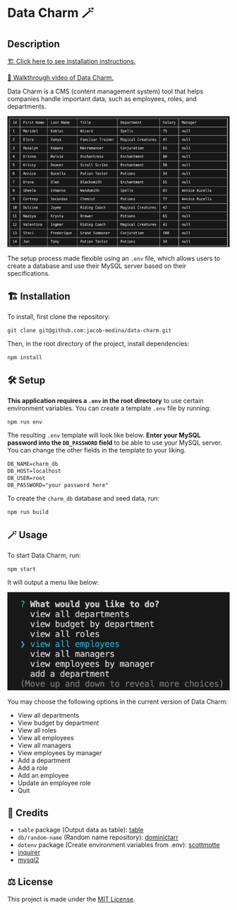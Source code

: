 # Data Charm 🪄

## Description

[🏗️ Click here to see installation instructions.](#installation)

[🎥 Walkthrough video of Data Charm.](https://drive.google.com/file/d/1hPdNtgsLX0rK1Fv75wOwLzagb95eXHQn/view?usp=sharing)

Data Charm is a CMS (content management system) tool that helps companies handle important data, such as employees, roles, and departments.

![Table Output Preview](./readme-assets/table-preview.png)



The setup process made flexible using an `.env` file, which allows users to create a database and use their MySQL server based on their specifications.

## 🏗️ Installation

To install, first clone the repository:

    git clone git@github.com:jacob-medina/data-charm.git

Then, in the root directory of the project, install dependencies:

    npm install


## 🛠️ Setup

**This application requires a `.env` in the root directory** to use certain environment variables. You can create a template `.env` file by running:

    npm run env

The resulting `.env` template will look like below. **Enter your MySQL password into the `DB_PASSWORD` field** to be able to use your MySQL server. You can change the other fields in the template to your liking.

```
DB_NAME=charm_db
DB_HOST=localhost
DB_USER=root
DB_PASSWORD="your password here"
```

To create the `charm_db` database and seed data, run:

    npm run build


## 🪄 Usage

To start Data Charm, run:

    npm start

It will output a menu like below:

![Data Charm Preview](./readme-assets/data-charm-preview.png)

You may choose the following options in the current version of Data Charm:

- View all departments
- View budget by department
- View all roles
- View all employees
- View all managers
- View employees by manager
- Add a department
- Add a role
- Add an employee
- Update an employee role
- Quit


## 📝 Credits
- `table` package (Output data as table): [table](https://www.npmjs.com/package/table)
- `db/random-name` (Random name repository): [dominictarr](https://github.com/dominictarr/random-name/tree/master)
- `dotenv` package (Create environment variables from .env): [scottmotte](https://www.npmjs.com/package/dotenv)
- [inquirer](https://www.npmjs.com/package/inquirer/v/8.2.4)
- [mysql2](https://www.npmjs.com/package/mysql2)


## ⚖️ License

This project is made under the [MIT License](./LICENSE).